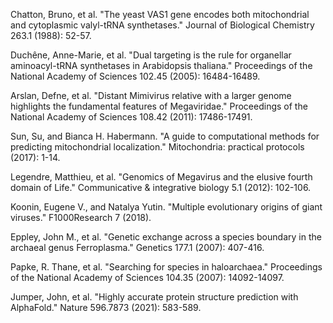 Chatton, Bruno, et al. "The yeast VAS1 gene encodes both mitochondrial and cytoplasmic valyl-tRNA synthetases." Journal of Biological Chemistry 263.1 (1988): 52-57.


Duchêne, Anne-Marie, et al. "Dual targeting is the rule for organellar aminoacyl-tRNA synthetases in Arabidopsis thaliana." Proceedings of the National Academy of Sciences 102.45 (2005): 16484-16489.

Arslan, Defne, et al. "Distant Mimivirus relative with a larger genome highlights the fundamental features of Megaviridae." Proceedings of the National Academy of Sciences 108.42 (2011): 17486-17491.

Sun, Su, and Bianca H. Habermann. "A guide to computational methods for predicting mitochondrial localization." Mitochondria: practical protocols (2017): 1-14.

Legendre, Matthieu, et al. "Genomics of Megavirus and the elusive fourth domain of Life." Communicative & integrative biology 5.1 (2012): 102-106.

Koonin, Eugene V., and Natalya Yutin. "Multiple evolutionary origins of giant viruses." F1000Research 7 (2018).


Eppley, John M., et al. "Genetic exchange across a species boundary in the archaeal genus Ferroplasma." Genetics 177.1 (2007): 407-416.

Papke, R. Thane, et al. "Searching for species in haloarchaea." Proceedings of the National Academy of Sciences 104.35 (2007): 14092-14097.


Jumper, John, et al. "Highly accurate protein structure prediction with AlphaFold." Nature 596.7873 (2021): 583-589.

